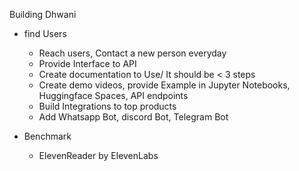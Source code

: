 Building Dhwani

- find Users
  - Reach users, Contact a new person everyday
  - Provide Interface to API
  - Create documentation to Use/ It should be < 3 steps
  - Create demo videos, provide Example in Jupyter Notebooks, Huggingface Spaces, API endpoints
  - Build Integrations to top products
  - Add Whatsapp Bot, discord Bot, Telegram Bot


- Benchmark
  - ElevenReader by ElevenLabs
